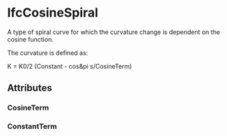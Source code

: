 # IfcCosineSpiral

A type of spiral curve for which the curvature change is dependent on the cosine function.
<!-- end of short definition -->


The curvature is defined as:

K = K0/2 (Constant - cos&pi s/CosineTerm)

## Attributes

### CosineTerm


### ConstantTerm

